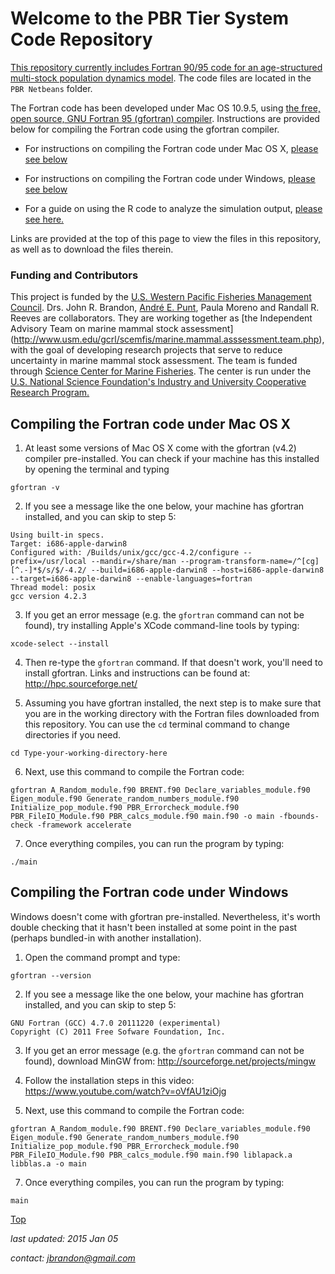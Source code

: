 # Welcome to the PBR Tier System Code Repository
<a href="https://github.com/John-Brandon/PBR-Tier-System/tree/master/PBR%20Netbeans" target="_blank">This repository currently includes Fortran 90/95 code for an age-structured multi-stock population dynamics model</a>. The code files are located in the `PBR Netbeans` folder. 

The Fortran code has been developed under Mac OS 10.9.5, using <a href="https://gcc.gnu.org/wiki/GFortran" target="_blank">the free, open source, GNU Fortran 95 (gfortran) compiler</a>. Instructions are provided below for compiling the Fortran code using the gfortran compiler. 

* For instructions on compiling the Fortran code under Mac OS X, [please see below](#compiling-the-fortran-code-under-mac-os)

* For instructions on compiling the Fortran code under Windows, [please see below](#compiling-the-fortran-code-under-windows)

* For a guide on using the R code to analyze the simulation output, <a href="" target="_blank">please see here.</a>

Links are provided at the top of this page to view the files in this repository, as well as to download the files therein. 

### Funding and Contributors
This project is funded by the [U.S. Western Pacific Fisheries Management Council](http://www.wpcouncil.org/about-us/). Drs. John R. Brandon, [Andr&eacute; E. Punt](http://fish.washington.edu/people/punt/index.html), Paula Moreno and Randall R. Reeves are collaborators. They are working together as [the Independent Advisory Team on marine mammal stock assessment] (http://www.usm.edu/gcrl/scemfis/marine.mammal.asssessment.team.php), with the goal of developing research projects that serve to reduce uncertainty in marine mammal stock assessment. The team is funded through [Science Center for Marine Fisheries](http://scemfis.org/aboutus.html). The center is run under the [U.S. National Science Foundation's Industry and University Cooperative Research Program.](http://www.nsf.gov/eng/iip/iucrc/program.jsp) 


## Compiling the Fortran code under Mac OS X
1. At least some versions of Mac OS X come with the gfortran (v4.2) compiler pre-installed. You can check if your machine has this installed by opening the terminal and typing

```shell
gfortran -v
``` 

2. If you see a message like the one below, your machine has gfortran installed, and you can skip to step 5:
```shell
Using built-in specs.
Target: i686-apple-darwin8
Configured with: /Builds/unix/gcc/gcc-4.2/configure --prefix=/usr/local --mandir=/share/man --program-transform-name=/^[cg][^.-]*$/s/$/-4.2/ --build=i686-apple-darwin8 --host=i686-apple-darwin8 --target=i686-apple-darwin8 --enable-languages=fortran
Thread model: posix
gcc version 4.2.3
```

3. If you get an error message (e.g. the `gfortran` command can not be found), try installing Apple's XCode command-line tools by typing:
```shell
xcode-select --install
```

4. Then re-type the `gfortran` command. If that doesn't work, you'll need to install gfortran. Links and instructions can be found at: http://hpc.sourceforge.net/

5. Assuming you have gfortran installed, the next step is to make sure that you are in the working directory with the Fortran files downloaded from this repository. You can use the `cd` terminal command to change directories if you need.
```shell
cd Type-your-working-directory-here
```

6. Next, use this command to compile the Fortran code:
```shell
gfortran A_Random_module.f90 BRENT.f90 Declare_variables_module.f90 Eigen_module.f90 Generate_random_numbers_module.f90 Initialize_pop_module.f90 PBR_Errorcheck_module.f90 PBR_FileIO_Module.f90 PBR_calcs_module.f90 main.f90 -o main -fbounds-check -framework accelerate 
```

7. Once everything compiles, you can run the program by typing:
```shell
./main
```

## Compiling the Fortran code under Windows
Windows doesn't come with gfortran pre-installed. Nevertheless, it's worth double checking that it hasn't been installed at some point in the past (perhaps bundled-in with another installation). 

1. Open the command prompt and type: 

```shell
gfortran --version
```

2. If you see a message like the one below, your machine has gfortran installed, and you can skip to step 5:

```shell
GNU Fortran (GCC) 4.7.0 20111220 (experimental)
Copyright (C) 2011 Free Sofware Foundation, Inc.
```

3. If you get an error message (e.g. the `gfortran` command can not be found), download MinGW from: http://sourceforge.net/projects/mingw

4. Follow the installation steps in this video: https://www.youtube.com/watch?v=oVfAU1ziOjg

5. Next, use this command to compile the Fortran code:
```shell
gfortran A_Random_module.f90 BRENT.f90 Declare_variables_module.f90 Eigen_module.f90 Generate_random_numbers_module.f90 Initialize_pop_module.f90 PBR_Errorcheck_module.f90 PBR_FileIO_Module.f90 PBR_calcs_module.f90 main.f90 liblapack.a libblas.a -o main 
```

7. Once everything compiles, you can run the program by typing:
```shell
main
```

[Top](#welcome-to-the-pbr-tier-system-code-repository)

*last updated: 2015 Jan 05*

*contact: jbrandon@gmail.com*



